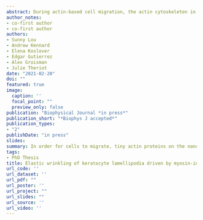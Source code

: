 ```yaml
---
abstract: During actin-based cell migration, the actin cytoskeleton in the lamellipodium both generates and responds to force, which has functional consequences for the ability of the cell to extend protrusions.  However, the material properties of the lamellipodial actin network and its response to stress on the timescale of motility are incompletely understood.  Here we describe a dynamic wrinkling phenotype in the lamellipodium of fish keratocyes, where the actin sheet buckles upward away from the ventral membrane of the cell, forming a periodic pattern of wrinkles perpendicular to the cell’s leading edge.  Cells maintain an approximately constant wrinkle wavelength over time despite new wrinkle formation and the lateral movement of wrinkles in the cell frame of reference, suggesting that cells have a preferred or characteristic wrinkle wavelength.  Generation of wrinkles is dependent upon myosin contractility, and their wavelength scales directly with the density of the actin network and inversely with cell adhesion.  These results are consistent with a simple physical model for wrinkling in an elastic sheet under compression and suggest that the lamellipodial cytoskeleton behaves as an elastic material on the timescale of cell migration despite rapid actin turnover.
author_notes:
- co-first author
- co-first author
authors:
- Sunny Lou
- Andrew Kennard
- Elena Koslover
- Edgar Gutierrez
- Alex Groisman
- Julie Theriot
date: "2021-02-20"
doi: ""
featured: true
image:
  caption: ''
  focal_point: ""
  preview_only: false
publication: "Biophysical Journal *in press*"
publication_short: "*Biophys J accepted*"
publication_types:
- "2"
publishDate: "in press"
slides: 
summary: In order for cells to migrate, tiny actin proteins on the nanometer length scale need to coordinate their polymerization and force generation over the micron length scale of the entire cell. The mechanisms that allow for this coordination are unclear. We observe that the actin cytoskeleton in fish skin cells buckles into a periodic pattern of wrinkles, and demonstrate that this pattern is consistent with a physical model in which the actin behaves as an elastic sheet compressed by myosin motor activity. These results imply that the lamellipodium can behave as an elastic material despite rapid actin turnover, and that physical forces can directly propagate through the actin cytoskeleton to coordinate cell migration.
tags:
- PhD Thesis
title: Elastic wrinkling of keratocyte lamellipodia driven by myosin-induced contractile stress
url_code: ''
url_dataset: ''
url_pdf: ""
url_poster: ''
url_project: ""
url_slides: ""
url_source: ''
url_video: ''
---
```



